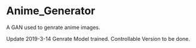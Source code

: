# Anime_Generator
A GAN used to genrate anime images.

Update 2019-3-14
Genrate Model trained. Controllable Version to be done.
